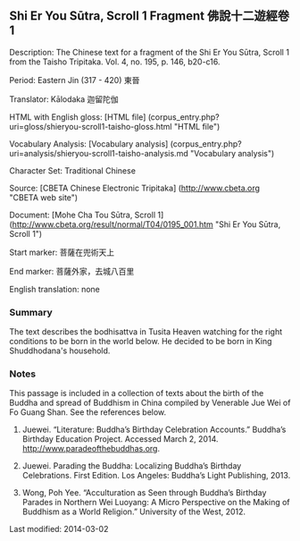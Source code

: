 ## Shi Er You Sūtra, Scroll 1 Fragment 佛說十二遊經卷1

Description: The Chinese text for a fragment of the Shi Er You Sūtra, Scroll 1 from the Taisho Tripitaka. Vol. 4, no. 195, p. 146, b20-c16.

Period: Eastern Jin (317 - 420) 東晉

Translator: Kālodaka 迦留陀伽

HTML with English gloss: [HTML file] (corpus_entry.php?uri=gloss/shieryou-scroll1-taisho-gloss.html "HTML file")

Vocabulary Analysis: [Vocabulary analysis] (corpus_entry.php?uri=analysis/shieryou-scroll1-taisho-analysis.md "Vocabulary analysis")

Character Set: Traditional Chinese

Source: [CBETA Chinese Electronic Tripitaka] (http://www.cbeta.org "CBETA web site")

Document: [Mohe Cha Tou Sūtra, Scroll 1] (http://www.cbeta.org/result/normal/T04/0195_001.htm "Shi Er You Sūtra, Scroll 1")

Start marker: 菩薩在兜術天上

End marker: 菩薩外家，去城八百里

English translation: none

### Summary
The text describes the bodhisattva in Tusita Heaven watching for the right conditions to be born in the world below. He decided to be born in King Shuddhodana's household.

### Notes
This passage is included in a collection of texts about the birth of the Buddha and spread of Buddhism in China compiled by Venerable Jue Wei of Fo Guang Shan. See the references below.

1. Juewei. “Literature: Buddha’s Birthday Celebration Accounts.” Buddha’s Birthday Education Project. Accessed March 2, 2014. <a href="http://www.paradeofthebuddhas.org">http://www.paradeofthebuddhas.org</a>.

2. Juewei. Parading the Buddha: Localizing Buddha’s Birthday Celebrations. First Edition. Los Angeles: Buddha’s Light Publishing, 2013.

3. Wong, Poh Yee. “Acculturation as Seen through Buddha’s Birthday Parades in Northern Wei Luoyang: A Micro Perspective on the Making of Buddhism as a World Religion.” University of the West, 2012.

Last modified: 2014-03-02

